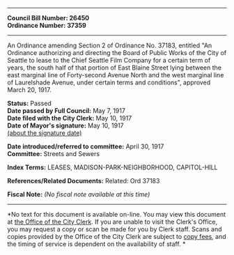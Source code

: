 * * * * *  
  
**Council Bill Number: [](#h0)[](#h2)26450**   
**Ordinance Number: 37359**  
  
* * * * *  
  
An Ordinance amending Section 2 of Ordinance No. 37183, entitled "An Ordinance authorizing and directing the Board of Public Works of the City of Seattle to lease to the Chief Seattle Film Company for a certain term of years, the south half of that portion of East Blaine Street lying between the east marginal line of Forty-second Avenue North and the west marginal line of Laurelshade Avenue, under certain terms and conditions", approved March 20, 1917.  
  
**Status:** Passed   
**Date passed by Full Council:** May 7, 1917   
**Date filed with the City Clerk:** May 10, 1917   
**Date of Mayor's signature:** May 10, 1917   
[(about the signature date)](/~public/approvaldate.htm)   
  
  
**Date introduced/referred to committee:** April 30, 1917   
**Committee:** Streets and Sewers   
  
**Index Terms:** LEASES, MADISON-PARK-NEIGHBORHOOD, CAPITOL-HILL  
  
**References/Related Documents:** Related: Ord 37183  
  
**Fiscal Note:** *(No fiscal note available at this time)*  
  
* * * * *  
  
*No text for this document is available on-line. You may view this document at [the Office of the City Clerk](http://www.seattle.gov/leg/clerk/contactUs.htm). If you are unable to visit the Clerk's Office, you may request a copy or scan be made for you by Clerk staff. Scans and copies provided by the Office of the City Clerk are subject to [copy fees](http://clerk.seattle.gov/~public/clerkfees.htm), and the timing of service is dependent on the availability of staff. *  
  
  
